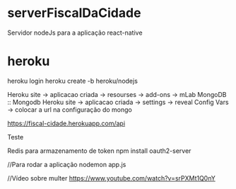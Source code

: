 # serverFiscalDaCidade
Servidor nodeJs para a aplicação react-native 

# heroku 
heroku login
heroku create <nome-aplicacao> -b heroku/nodejs

Heroku site -> aplicacao criada -> resourses -> add-ons -> mLab MongoDB :: Mongodb
Heroku site -> aplicacao criada -> settings -> reveal Config Vars -> colocar a url na configuração do mongo


https://fiscal-cidade.herokuapp.com/api


Teste

Redis para armazenamento de token 
npm install oauth2-server


//Para rodar a aplicação
nodemon app.js

//Vídeo sobre multer
https://www.youtube.com/watch?v=srPXMt1Q0nY